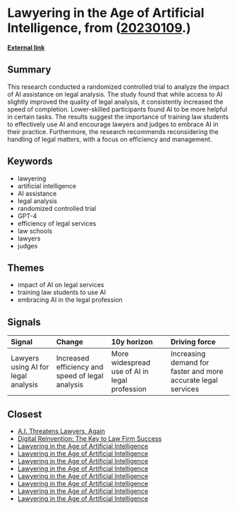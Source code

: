 # __Lawyering in the Age of Artificial Intelligence__, from ([20230109](https://kghosh.substack.com/p/20230109).)

__[External link](https://papers.ssrn.com/sol3/papers.cfm?abstract_id=4626276&utm_source=substack&utm_medium=email)__



## Summary

This research conducted a randomized controlled trial to analyze the impact of AI assistance on legal analysis. The study found that while access to AI slightly improved the quality of legal analysis, it consistently increased the speed of completion. Lower-skilled participants found AI to be more helpful in certain tasks. The results suggest the importance of training law students to effectively use AI and encourage lawyers and judges to embrace AI in their practice. Furthermore, the research recommends reconsidering the handling of legal matters, with a focus on efficiency and management.

## Keywords

* lawyering
* artificial intelligence
* AI assistance
* legal analysis
* randomized controlled trial
* GPT-4
* efficiency of legal services
* law schools
* lawyers
* judges

## Themes

* impact of AI on legal services
* training law students to use AI
* embracing AI in the legal profession

## Signals

| Signal                              | Change                                           | 10y horizon                                   | Driving force                                                 |
|:------------------------------------|:-------------------------------------------------|:----------------------------------------------|:--------------------------------------------------------------|
| Lawyers using AI for legal analysis | Increased efficiency and speed of legal analysis | More widespread use of AI in legal profession | Increasing demand for faster and more accurate legal services |

## Closest

* [A.I. Threatens Lawyers, Again](2d3b20a8b6a2fbbb191cffd8ebba1792)
* [Digital Reinvention: The Key to Law Firm Success](f9f1a04c9e44cac963fd3522f407a5e8)
* [Lawyering in the Age of Artificial Intelligence](4f3697c8144f776170502c3036e1d6f3)
* [Lawyering in the Age of Artificial Intelligence](4f3697c8144f776170502c3036e1d6f3)
* [Lawyering in the Age of Artificial Intelligence](4f3697c8144f776170502c3036e1d6f3)
* [Lawyering in the Age of Artificial Intelligence](4f3697c8144f776170502c3036e1d6f3)
* [Lawyering in the Age of Artificial Intelligence](4f3697c8144f776170502c3036e1d6f3)
* [Lawyering in the Age of Artificial Intelligence](4f3697c8144f776170502c3036e1d6f3)
* [Lawyering in the Age of Artificial Intelligence](4f3697c8144f776170502c3036e1d6f3)
* [Lawyering in the Age of Artificial Intelligence](4f3697c8144f776170502c3036e1d6f3)